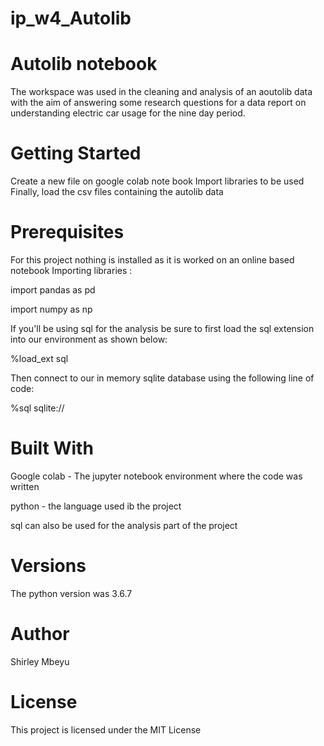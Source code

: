 # ip_w4_Autolib
# Autolib notebook
The workspace was used in the cleaning and analysis of an aoutolib data with the aim of answering some research questions for a data report on understanding electric car usage for the nine day period.

# Getting Started
Create a new file on google colab note book
Import libraries to be used
Finally, load the csv files containing the autolib data

# Prerequisites
For this project nothing is installed as it is worked on an online based notebook
Importing libraries :

import pandas as pd

import numpy as np


If you'll be using sql for the analysis be sure to first load the sql extension into our environment as shown below:

%load_ext sql

Then connect to our in memory sqlite database using the following line of code:

%sql sqlite://

# Built With
Google colab - The jupyter notebook environment where the code was written

python - the language used ib the project

sql can also be used for the analysis part of the project

# Versions
The python version was 3.6.7

# Author

Shirley Mbeyu 

# License

This project is licensed under the MIT License
